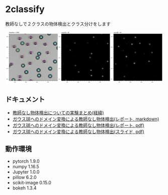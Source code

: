 # 2classify
教師なしで２クラスの物体検出とクラス分けをします

<img src="sample.png">

## ドキュメント

* [教師なし物体検出についての実験まとめ(経緯)](https://samacoba.github.io/20220630report)
* [ガウス球へのドメイン変換による教師なし物体検出(レポート. markdown)](./docs/report.md)
* [ガウス球へのドメイン変換による教師なし物体検出(レポート. pdf)](./docs/report.pdf)
* [ガウス球へのドメイン変換による教師なし物体検出(スライド, pdf)](./docs/slide.pdf)


## 動作環境

- pytorch 1.9.0
- numpy 1.16.5
- Jupyter 1.0.0
- pillow 6.2.0
- scikit-image 0.15.0
- bokeh 1.3.4